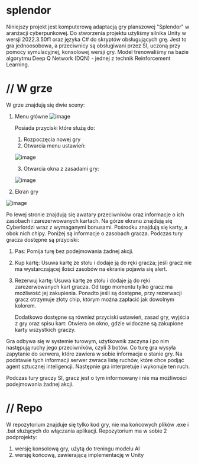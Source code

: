 # splendor

   



Niniejszy projekt jest komputerową adaptacją gry planszowej "Splendor" w aranżacji cyberpunkowej. 
Do stworzenia projektu użyliśmy silnika Unity w wersji 2022.3.50f1 oraz języka C# do skryptów obsługujących grę.
Jest to gra jednoosobowa, a przeciwnicy są obsługiwani przez SI, uczoną przy pomocy symulacyjnej, konsolowej wersji gry. Model trenowaliśmy na bazie algorytmu Deep Q Network (DQN) - jednej z technik Reinforcement Learning.

# // W grze

W grze znajdują się dwie sceny:

1. Menu główne
![image](https://github.com/user-attachments/assets/3741e91a-067b-499c-8355-0dc6285aecfb)

   Posiada przyciski które służą do:
   1. Rozpoczęcia nowej gry
   2. Otwarcia menu ustawień:
   
   ![image](https://github.com/user-attachments/assets/57b8fb95-9d3d-4ab9-8029-a70ec6f6f129)
      
   3. Otwarcia okna z zasadami gry:
   
   ![image](https://github.com/user-attachments/assets/e23f6aa7-0cc1-4768-8177-3527cdacbef6)

2. Ekran gry

![image](https://github.com/user-attachments/assets/02e6c539-c9ec-4c10-a820-3f11132f0279)

Po lewej stronie znajdują się awatary przeciwników oraz informacje o ich zasobach i zarezerwowanych kartach. Na górze ekranu znajdują się Cyberlordzi wraz z wymaganymi bonusami. Pośrodku znajdują się karty, a obok nich chipy. Poniżej są informacje o zasobach gracza.
Podczas tury gracza dostępne są przyciski:
1. Pas:
   Pomija turę bez podejmowania żadnej akcji.
2. Kup kartę:
   Usuwa kartę ze stołu i dodaje ją do ręki gracza; jeśli gracz nie ma wystarczającej ilości zasobów na ekranie pojawia się alert.
3. Rezerwuj kartę:
   Usuwa kartę ze stołu i dodaje ją do ręki zarezerwowanych kart gracza. Od tego momentu tylko gracz ma możliwość jej zakupienia. Ponadto jeśli są dostępne, przy rezerwacji gracz otrzymuje złoty chip, którym można zapłacić jak dowolnym kolorem.

   Dodatkowo dostępne są również przyciski ustawień, zasad gry, wyjścia z gry oraz spisu kart:
      Otwiera on okno, gdzie widoczne są zakupione karty wszystkich graczy.

Gra odbywa się w systemie turowym, użytkownik zaczyna i po nim następują ruchy jego przeciwników, czyli 3 botów. 
Co turę gra wysyła zapytanie do serwera, które zawiera w sobie informacje o stanie gry. Na podstawie tych informacji
serwer zwraca listę ruchów, które chce podjąć agent sztucznej inteligencji. Następnie gra interpretuje i wykonuje
ten ruch.

Podczas tury graczy SI, gracz jest o tym informowany i nie ma możliwości podejmowania żadnej akcji.

# // Repo
W repozytorium znajduje się tylko kod gry, nie ma końcowych plików .exe i .bat służących do włączania aplikacji.
Repozytorium ma w sobie 2 podprojekty:
1. wersję konsolową gry, użytą do treningu modelu AI
2. wersję końcową, zawierającą implementację w Unity
